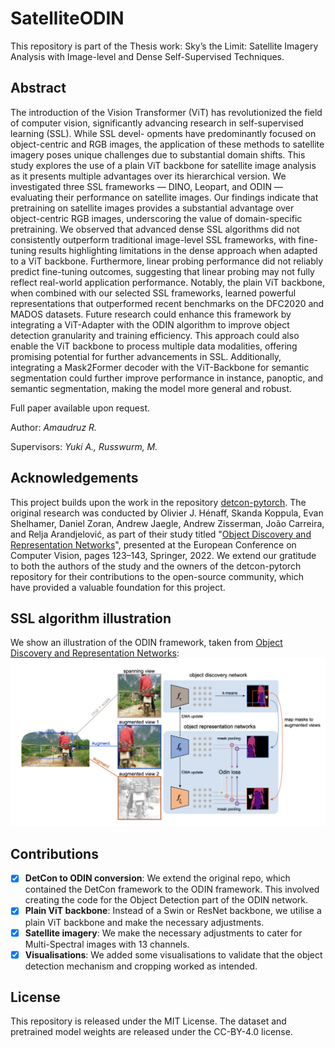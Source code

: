 # SatelliteODIN

This repository is part of the Thesis work: Sky’s the Limit: Satellite Imagery Analysis with Image-level and Dense Self-Supervised Techniques.

## Abstract
The introduction of the Vision Transformer (ViT) has revolutionized the field of computer
vision, significantly advancing research in self-supervised learning (SSL). While SSL devel-
opments have predominantly focused on object-centric and RGB images, the application of
these methods to satellite imagery poses unique challenges due to substantial domain shifts.
This study explores the use of a plain ViT backbone for satellite image analysis as it presents
multiple advantages over its hierarchical version.
We investigated three SSL frameworks — DINO, Leopart, and ODIN — evaluating their
performance on satellite images. Our findings indicate that pretraining on satellite images
provides a substantial advantage over object-centric RGB images, underscoring the value
of domain-specific pretraining. We observed that advanced dense SSL algorithms did not
consistently outperform traditional image-level SSL frameworks, with fine-tuning results
highlighting limitations in the dense approach when adapted to a ViT backbone. Furthermore,
linear probing performance did not reliably predict fine-tuning outcomes, suggesting that
linear probing may not fully reflect real-world application performance.
Notably, the plain ViT backbone, when combined with our selected SSL frameworks, learned
powerful representations that outperformed recent benchmarks on the DFC2020 and MADOS
datasets. Future research could enhance this framework by integrating a ViT-Adapter with the
ODIN algorithm to improve object detection granularity and training efficiency. This approach
could also enable the ViT backbone to process multiple data modalities, offering promising
potential for further advancements in SSL. Additionally, integrating a Mask2Former decoder
with the ViT-Backbone for semantic segmentation could further improve performance in
instance, panoptic, and semantic segmentation, making the model more general and robust.

Full paper available upon request.

Author: *Amaudruz R.*

Supervisors: *Yuki A., Russwurm, M.*

## Acknowledgements
This project builds upon the work in the repository [detcon-pytorch](https://github.com/isaaccorley/detcon-pytorch). The original research was conducted by Olivier J. Hénaff, Skanda Koppula, Evan Shelhamer, Daniel Zoran, Andrew Jaegle, Andrew Zisserman, João Carreira, and Relja Arandjelović, as part of their study titled "[Object Discovery and Representation Networks](https://www.ecva.net/papers/eccv_2022/papers_ECCV/papers/136870121.pdf)", presented at the European Conference on Computer Vision, pages 123–143, Springer, 2022. We extend our gratitude to both the authors of the study and the owners of the detcon-pytorch repository for their contributions to the open-source community, which have provided a valuable foundation for this project.

## SSL algorithm illustration
We show an illustration of the ODIN framework, taken from [Object Discovery and Representation Networks](https://www.ecva.net/papers/eccv_2022/papers_ECCV/papers/136870121.pdf):
![Alt Text](visuals/ODIN_framework.png)

## Contributions
- [x] **DetCon to ODIN conversion**: We extend the original repo, which contained the DetCon framework to the ODIN framework. This involved creating the code for the Object Detection part of the ODIN network.
- [x] **Plain ViT backbone**: Instead of a Swin or ResNet backbone, we utilise a plain ViT backbone and make the necessary adjustments.
- [x] **Satellite imagery**: We make the necessary adjustments to cater for Multi-Spectral images with 13 channels.
- [x] **Visualisations**: We added some visualisations to validate that the object detection mechanism and cropping worked as intended.

## License
This repository is released under the MIT License. The dataset and pretrained model weights are released under the CC-BY-4.0 license.
